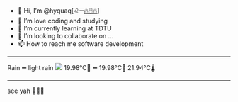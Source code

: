 - 👋 Hi, I’m @hyquaq[♌➖[🔥🖱️🔥](https://hyquaq.github.io/hyquaq/index.html)]
- 👀 I’m love coding and studying
- 🌱 I’m currently learning at TDTU
- 💞️ I’m looking to collaborate on ...
- 📫 How to reach me software development
- ---
Rain ➖ light rain
![](http://openweathermap.org/img/wn/10n.png)
 19.98°C🥰 ➖ 19.98°C🧊  21.94°C🌡️
- ---
see yah 👋👋👋
